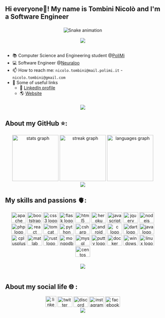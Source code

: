 <h2 align="left">Hi  everyone👋! My name is Tombini Nicolò and I'm a Software Engineer</h2>

###


<div align="center">
<img src="https://raw.githubusercontent.com/tombinic/tombinic/output/github-contribution-grid-snake-dark.svg" alt="Snake animation" />
</div>

<br>

<div align="center">
  <img src="https://profile-counter.glitch.me/tombinic/count.svg?"  />
</div>

<br>

- :books: Computer Science and Engineering student @[PoliMi](https://www.polimi.it/)
- :computer: Software Engineer @[Neuraloo](https://neuraloo.com/)
- 📫 How to reach me: ```nicolo.tombini@mail.polimi.it``` - ```nicolo.tombini@gmail.com```
- :link: Some of useful links
  - :eyes: [LinkedIn profile](https://www.linkedin.com/in/nicol%C3%B2-tombini-124b52235/)
  - :earth_americas: [Website](https://tombinic.github.io/)
###

<div align="center">
  <img src="https://raw.githubusercontent.com/andreasbm/readme/master/assets/lines/rainbow.png"/>
</div>

## About my GitHub ⭐:
<div align="center">
  <img src="https://github-readme-stats.vercel.app/api?username=tombinic&hide_title=false&hide_rank=false&show_icons=true&include_all_commits=true&count_private=true&disable_animations=false&theme=vue-dark&locale=en&hide_border=true" height="150" alt="stats graph"  />
  <img src="https://streak-stats.demolab.com?user=tombinic&locale=en&mode=daily&theme=vue-dark&hide_border=true&border_radius=5" height="150" alt="streak graph"  />
    <img src="https://github-readme-stats.vercel.app/api/top-langs?username=tombinic&locale=en&hide_title=false&layout=compact&card_width=320&langs_count=8&theme=vue-dark&hide_border=true" height="150" alt="languages graph"  />
</div>
<div align="center">
  <img src="https://raw.githubusercontent.com/andreasbm/readme/master/assets/lines/rainbow.png"/>
</div>

## My skills and passions 🫀:
<div align="center">
  <img src="https://cdn.jsdelivr.net/gh/devicons/devicon/icons/apache/apache-original.svg" height="34" width="48" alt="apache logo"  />
  <img src="https://cdn.jsdelivr.net/gh/devicons/devicon/icons/bootstrap/bootstrap-original.svg" height="34" width="48" alt="bootstrap logo"  />
  <img src="https://cdn.jsdelivr.net/gh/devicons/devicon/icons/css3/css3-original.svg" height="34" width="48" alt="css3 logo"  />
  <img src="https://cdn.jsdelivr.net/gh/devicons/devicon/icons/flask/flask-original.svg" height="34" width="48" alt="flask logo"  />
  <img src="https://cdn.jsdelivr.net/gh/devicons/devicon/icons/html5/html5-original.svg" height="34" width="48" alt="html5 logo"  />
  <img src="https://cdn.jsdelivr.net/gh/devicons/devicon/icons/heroku/heroku-original.svg" height="34" width="48" alt="heroku logo"  />
  <img src="https://cdn.jsdelivr.net/gh/devicons/devicon/icons/javascript/javascript-original.svg" height="34" width="48" alt="javascript logo"  />
  <img src="https://cdn.jsdelivr.net/gh/devicons/devicon/icons/jquery/jquery-original.svg" height="34" width="48" alt="jquery logo"  />
  <img src="https://cdn.jsdelivr.net/gh/devicons/devicon/icons/nodejs/nodejs-original.svg" height="34" width="48" alt="nodejs logo"  />
  <img src="https://cdn.jsdelivr.net/gh/devicons/devicon/icons/php/php-original.svg" height="34" width="48" alt="php logo"  />
  <img src="https://cdn.jsdelivr.net/gh/devicons/devicon/icons/react/react-original.svg" height="34" width="48" alt="react logo"  />
  <img src="https://cdn.jsdelivr.net/gh/devicons/devicon/icons/tomcat/tomcat-original.svg" height="34" width="48" alt="tomcat logo"  />
  <img src="https://cdn.jsdelivr.net/gh/devicons/devicon/icons/python/python-original.svg" height="34" width="48" alt="python logo"  />
  <img src="https://cdn.jsdelivr.net/gh/devicons/devicon/icons/csharp/csharp-original.svg" height="34" width="48" alt="csharp logo"  />
  <img src="https://cdn.jsdelivr.net/gh/devicons/devicon/icons/android/android-original.svg" height="34" width="48" alt="android logo"  />
  <img src="https://cdn.jsdelivr.net/gh/devicons/devicon/icons/c/c-original.svg" height="34" width="48" alt="c logo"  />
  <img src="https://cdn.jsdelivr.net/gh/devicons/devicon/icons/dart/dart-original.svg" height="34" width="48" alt="dart logo"  />
  <img src="https://cdn.jsdelivr.net/gh/devicons/devicon/icons/java/java-original.svg" height="34" width="48" alt="java logo"  />
  <img src="https://cdn.jsdelivr.net/gh/devicons/devicon/icons/cplusplus/cplusplus-original.svg" height="34" width="48" alt="cplusplus logo"  />
  <img src="https://cdn.jsdelivr.net/gh/devicons/devicon/icons/matlab/matlab-original.svg" height="34" width="48" alt="matlab logo"  />
  <img src="https://cdn.jsdelivr.net/gh/devicons/devicon/icons/rust/rust-plain.svg" height="34" width="48" alt="rust logo"  />
  <img src="https://cdn.jsdelivr.net/gh/devicons/devicon/icons/mongodb/mongodb-original.svg" height="34" width="48" alt="mongodb logo"  />
  <img src="https://cdn.jsdelivr.net/gh/devicons/devicon/icons/mysql/mysql-original.svg" height="34" width="48" alt="mysql logo"  />
  <img src="https://cdn.jsdelivr.net/gh/devicons/devicon/icons/putty/putty-original.svg" height="34" width="48" alt="putty logo"  />
  <img src="https://cdn.jsdelivr.net/gh/devicons/devicon/icons/docker/docker-original.svg" height="34" width="48" alt="docker logo"  />
  <img src="https://cdn.jsdelivr.net/gh/devicons/devicon/icons/windows8/windows8-original.svg" height="34" width="48" alt="windows8 logo"  />
  <img src="https://cdn.jsdelivr.net/gh/devicons/devicon/icons/linux/linux-original.svg" height="34" width="48" alt="linux logo"  />
  <img src="https://cdn.jsdelivr.net/gh/devicons/devicon/icons/centos/centos-original.svg" height="34" width="48" alt="centos logo"  />
</div>

###

<div align="center">
  <img src="https://raw.githubusercontent.com/andreasbm/readme/master/assets/lines/rainbow.png"/>
</div>

<br clear="both">

###
## About my social life :globe_with_meridians: :
<div align="center">
    <img src="https://raw.githubusercontent.com/maurodesouza/profile-readme-generator/master/src/assets/icons/social/linkedin/default.svg" height="35" alt="linkedin logo"  />

  <img src="https://raw.githubusercontent.com/maurodesouza/profile-readme-generator/master/src/assets/icons/social/twitter/default.svg" width="48" height="34" alt="twitter logo"  />
  <img src="https://raw.githubusercontent.com/maurodesouza/profile-readme-generator/master/src/assets/icons/social/discord/default.svg" width="48" height="34" alt="discord logo"  />
  <img src="https://raw.githubusercontent.com/maurodesouza/profile-readme-generator/master/src/assets/icons/social/instagram/default.svg" width="48" height="34" alt="instagram logo"  />
  <img src="https://raw.githubusercontent.com/maurodesouza/profile-readme-generator/master/src/assets/icons/social/facebook/default.svg" width="48" height="34" alt="facebook logo"  />
</div>

<div align="center">
  <img src="https://raw.githubusercontent.com/andreasbm/readme/master/assets/lines/rainbow.png"/>
</div>

